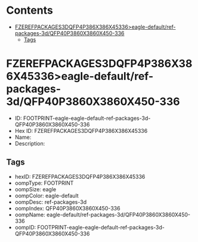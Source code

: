 



Contents
========

* [FZEREFPACKAGES3DQFP4P386X386X45336>eagle-default/ref-packages-3d/QFP40P3860X3860X450-336](#fzerefpackages3dqfp4p386x386x45336eagle-defaultref-packages-3dqfp40p3860x3860x450-336)
	* [Tags](#tags)

# FZEREFPACKAGES3DQFP4P386X386X45336>eagle-default/ref-packages-3d/QFP40P3860X3860X450-336

- ID: FOOTPRINT-eagle-eagle-default-ref-packages-3d-QFP40P3860X3860X450-336
- Hex ID: FZEREFPACKAGES3DQFP4P386X386X45336
- Name: 
- Description: 

## Tags

- hexID: FZEREFPACKAGES3DQFP4P386X386X45336
- oompType: FOOTPRINT
- oompSize: eagle
- oompColor: eagle-default
- oompDesc: ref-packages-3d
- oompIndex: QFP40P3860X3860X450-336
- oompName: eagle-default/ref-packages-3d/QFP40P3860X3860X450-336
- oompID: FOOTPRINT-eagle-eagle-default-ref-packages-3d-QFP40P3860X3860X450-336
